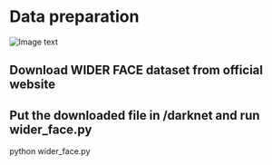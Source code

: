 # Data preparation

![Image text](https://raw.github.com/zlmo/face_detection/master/data/dog.jpg)

## Download WIDER FACE dataset from official website



## Put the downloaded file in /darknet and run wider_face.py

python wider_face.py
